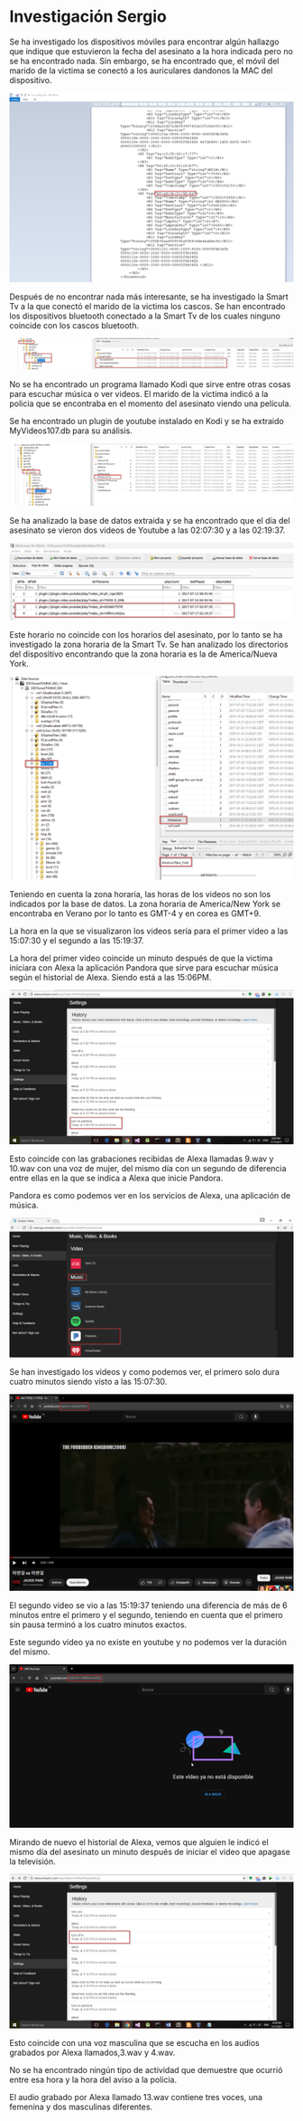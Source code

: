 # Investigación Sergio

Se ha investigado los dispositivos móviles para encontrar algún hallazgo que indique que estuvieron la fecha del asesinato a la hora indicada pero no se ha encontrado nada. Sin embargo, se ha encontrado que, el móvil del marido de la victima se conectó a los auriculares dandonos la MAC del dispositivo.

![bluetooth-mac-cascos](./img/bluetooth-bt_config.png)

Después de no encontrar nada más interesante, se ha investigado la Smart Tv a la que conectó el marido de la victima los cascos. Se han encontrado los dispositivos bluetooth conectado a la Smart Tv de los cuales ninguno coincide con los cascos bluetooth.

![smartv-bluetooth](./img/bluetooth-raspberry.png)

No se ha encontrado un programa llamado Kodi que sirve entre otras cosas para escuchar música o ver videos. El marido de la victima indicó a la policia que se encontraba en el momento del asesinato viendo una película.

Se ha encontrado un plugin de youtube instalado en Kodi y se ha extraido MyVideos107.db para su análisis.

![kodi-myvideos107](./img/myvideos107.png)

Se ha analizado la base de datos extraida y se ha encontrado que el día del asesinato se vieron dos videos de Youtube a las 02:07:30 y a las 02:19:37.

![MyVideos107-browser](./img/myvideos-db-browser.png)

Este horario no coincide con los horarios del asesinato, por lo tanto se ha investigado la zona horaria de la Smart Tv. Se han analizado los directorios del dispositivo encontrando que la zona horaria es la de America/Nueva York.

![timezone](./img/timezone.png)

Teniendo en cuenta la zona horaria, las horas de los videos no son los indicados por la base de datos. La zona horaria de America/New York se encontraba en Verano por lo tanto es GMT-4 y en corea es GMT+9. 

La hora en la que se visualizaron los videos sería para el primer video a las 15:07:30 y el segundo a las 15:19:37.

La hora del primer video coincide un minuto después de que la victima iniciara con Alexa la aplicación Pandora que sirve para escuchar música según el historial de Alexa. Siendo está a las 15:06PM.

![pandora](./img/pandora.png)

Esto coincide con las grabaciones recibidas de Alexa llamadas 9.wav y 10.wav con una voz de mujer, del mismo día con un segundo de diferencia entre ellas en la que se indica a Alexa que inicie Pandora.

Pandora es como podemos ver en los servicios de Alexa, una aplicación de música.

![alexa-servicios-música](./img/alexa-servicios-musica.png)

Se han investigado los videos y como podemos ver, el primero solo dura cuatro minutos siendo visto a las 15:07:30.

![video1-youtube](./img/youtube-url1.png)

El segundo video se vio a las 15:19:37 teniendo una diferencia de más de 6 minutos entre el primero y el segundo, teniendo en cuenta que el primero sin pausa terminó a los cuatro minutos exactos.

Este segundo video ya no existe en youtube y no podemos ver la duración del mismo.

![video2-youtube](./img/youtube-url2.png)

Mirando de nuevo el historial de Alexa, vemos que alguien le indicó el mismo día del asesinato un minuto después de iniciar el video que apagase la televisión.

![turn-off-tv](./img/turn-off-tv.png)

Esto coincide con una voz masculina que se escucha en los audios grabados por Alexa llamados,3.wav y 4.wav.

No se ha encontrado ningún tipo de actividad que demuestre que ocurrió entre esa hora y la hora del aviso a la policia.

El audio grabado por Alexa llamado 13.wav contiene tres voces, una femenina y dos masculinas diferentes.